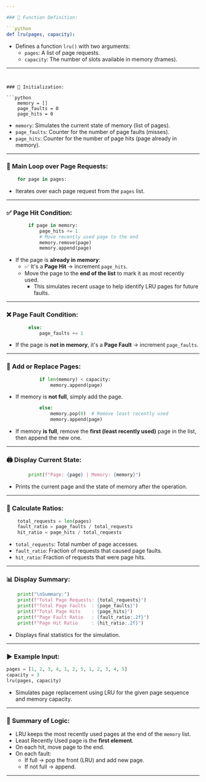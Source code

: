 ```yaml
---

### 🔹 Function Definition:

```python
def lru(pages, capacity):
```
- Defines a function `lru()` with two arguments:
  - `pages`: A list of page requests.
  - `capacity`: The number of slots available in memory (frames).

---
```


### 🔹 Initialization:

```python
    memory = []
    page_faults = 0
    page_hits = 0
```
- `memory`: Simulates the current state of memory (list of pages).
- `page_faults`: Counter for the number of page faults (misses).
- `page_hits`: Counter for the number of page hits (page already in memory).

---

### 🔹 Main Loop over Page Requests:

```python
    for page in pages:
```
- Iterates over each page request from the `pages` list.

---

### ✅ Page Hit Condition:

```python
        if page in memory:
            page_hits += 1
            # Move recently used page to the end
            memory.remove(page)
            memory.append(page)
```

- If the page is **already in memory**:
  - ✅ It's a **Page Hit** → increment `page_hits`.
  - Move the page to the **end of the list** to mark it as most recently used.
    - This simulates recent usage to help identify LRU pages for future faults.

---

### ❌ Page Fault Condition:

```python
        else:
            page_faults += 1
```
- If the page is **not in memory**, it's a **Page Fault** → increment `page_faults`.

---

### 🔄 Add or Replace Pages:

```python
            if len(memory) < capacity:
                memory.append(page)
```
- If memory is **not full**, simply add the page.

```python
            else:
                memory.pop(0)  # Remove least recently used
                memory.append(page)
```
- If memory **is full**, remove the **first (least recently used)** page in the list, then append the new one.

---

### 🖨️ Display Current State:

```python
        print(f"Page: {page} | Memory: {memory}")
```
- Prints the current page and the state of memory after the operation.

---

### 🔢 Calculate Ratios:

```python
    total_requests = len(pages)
    fault_ratio = page_faults / total_requests
    hit_ratio = page_hits / total_requests
```

- `total_requests`: Total number of page accesses.
- `fault_ratio`: Fraction of requests that caused page faults.
- `hit_ratio`: Fraction of requests that were page hits.

---

### 📊 Display Summary:

```python
    print("\nSummary:")
    print(f"Total Page Requests: {total_requests}")
    print(f"Total Page Faults  : {page_faults}")
    print(f"Total Page Hits    : {page_hits}")
    print(f"Page Fault Ratio   : {fault_ratio:.2f}")
    print(f"Page Hit Ratio     : {hit_ratio:.2f}")
```

- Displays final statistics for the simulation.

---

### ▶️ Example Input:

```python
pages = [1, 2, 3, 4, 1, 2, 5, 1, 2, 3, 4, 5]
capacity = 3
lru(pages, capacity)
```

- Simulates page replacement using LRU for the given page sequence and memory capacity.

---

### 🧠 Summary of Logic:
- LRU keeps the most recently used pages at the end of the `memory` list.
- Least Recently Used page is the **first element**.
- On each hit, move page to the end.
- On each fault:
  - If full → pop the front (LRU) and add new page.
  - If not full → append.

---
